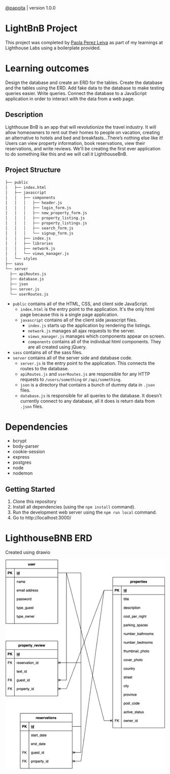 <!-- @format -->

[@papoita](https://github.com/papoita/tinyapp) | version 1.0.0

# LightBnB Project

This project was completed by [Paola Perez Leiva](https://www.linkedin.com/in/perezleivapaola/) as part of my learnings at Lighthouse Labs using a boilerplate provided.

# Learning outcomes

Design the database and create an ERD for the tables.
Create the database and the tables using the ERD.
Add fake data to the database to make testing queries easier.
Write queries.
Connect the database to a JavaScript application in order to interact with the data from a web page.

## Description

Lighthouse BnB is an app that will revolutionize the travel industry. It will allow homeowners to rent out their homes to people on vacation, creating an alternative to hotels and bed and breakfasts...There’s nothing else like it! Users can view property information, book reservations, view their reservations, and write reviews. We'll be creating the first ever application to do something like this and we will call it LighthouseBnB.

## Project Structure

```
├── public
│   ├── index.html
│   ├── javascript
│   │   ├── components
│   │   │   ├── header.js
│   │   │   ├── login_form.js
│   │   │   ├── new_property_form.js
│   │   │   ├── property_listing.js
│   │   │   ├── property_listings.js
│   │   │   ├── search_form.js
│   │   │   └── signup_form.js
│   │   ├── index.js
│   │   ├── libraries
│   │   ├── network.js
│   │   └── views_manager.js
│   └── styles
├── sass
└── server
  ├── apiRoutes.js
  ├── database.js
  ├── json
  ├── server.js
  └── userRoutes.js
```

- `public` contains all of the HTML, CSS, and client side JavaScript.
  - `index.html` is the entry point to the application. It's the only html page because this is a single page application.
  - `javascript` contains all of the client side javascript files.
    - `index.js` starts up the application by rendering the listings.
    - `network.js` manages all ajax requests to the server.
    - `views_manager.js` manages which components appear on screen.
    - `components` contains all of the individual html components. They are all created using jQuery.
- `sass` contains all of the sass files.
- `server` contains all of the server side and database code.
  - `server.js` is the entry point to the application. This connects the routes to the database.
  - `apiRoutes.js` and `userRoutes.js` are responsible for any HTTP requests to `/users/something` or `/api/something`.
  - `json` is a directory that contains a bunch of dummy data in `.json` files.
  - `database.js` is responsible for all queries to the database. It doesn't currently connect to any database, all it does is return data from `.json` files.

# Dependencies

- bcrypt
- body-parser
- cookie-session
- express
- postgres
- node
- nodemon

## Getting Started

1. Clone this repository
2. Install all dependencies (using the `npm install` command).
3. Run the development web server using the `npm run local` command.
4. Go to http://localhost:3000/

# LighthouseBNB ERD

Created using drawio

!["Lighhouse ERD"](https://github.com/papoita/LightBnB/blob/master/LightBnB_WebApp-master/docs/LightBnB_ERD.png)
